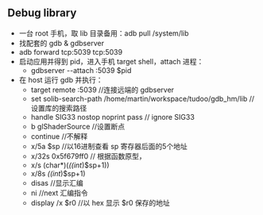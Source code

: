 ## Debug library
* 一台 root 手机，取 lib 目录备用：adb pull /system/lib
* 找配套的 gdb & gdbserver
* adb forward tcp:5039 tcp:5039
* 启动应用并得到 pid，进入手机 target shell，attach 进程：
    - gdbserver --attach :5039 $pid
* 在 host 运行 gdb 并执行：
    - target remote :5039 //连接远端的 gdbserver
    - set solib-search-path /home/martin/workspace/tudoo/gdb_hm/lib //设置库的搜索路径
    - handle SIG33 nostop noprint pass // ignore SIG33
    - b glShaderSource //设置断点
    - continue //不解释
    - x/5a $sp //以16进制查看 sp 寄存器后面的5个地址
    - x/32s 0x5f679ff0 // 根据函数原型，	
    - x/s (char*)(*((int*)$sp+1))
    - x/8s *((int*)$sp+1)
    - disas //显示汇编
    - ni //next 汇编指令
    - display /x $r0 //以 hex 显示 $r0 保存的地址
